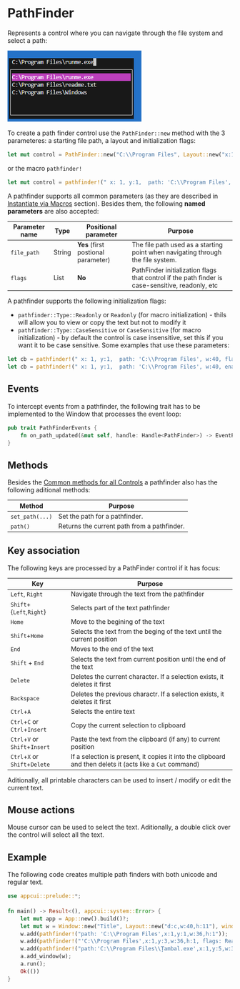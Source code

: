 # PathFinder

Represents a control where you can navigate through the file system and select a path:

<img src="img/pathfinder.png" width=300/>

To create a path finder control use the `PathFinder::new` method with the 3 parameteres: a starting file path, a layout and initialization flags:
```rs
let mut control = PathFinder::new("C:\\Program Files", Layout::new("x:1 , y:1 , width:40"), pathfinder::Flags::CaseSensitive)
```
or the macro `pathfinder!`
```rs
let mut control = pathfinder!(" x: 1, y:1,  path: 'C:\\Program Files', w:40"));
```

A pathfinder supports all common parameters (as they are described in [Instantiate via Macros](../instantiate_via_macros.md) section). Besides them, the following **named parameters** are also accepted:

| Parameter name      | Type   | Positional parameter                | Purpose                                                                                                              |
| ------------------- | ------ | ----------------------------------- | -------------------------------------------------------------------------------------------------------------------- |
| `file_path` | String | **Yes** (first postional parameter) | The file path used as a starting point when navigating through the file system. |
| `flags`             | List   | **No**                              | PathFinder initialization flags that control if the path finder is case-sensitive, readonly, etc                  |

A pathfinder supports the following initialization flags:
* `pathfinder::Type::Readonly` or `Readonly` (for macro initialization) - thils will allow you to view or copy the text but not to modify it
* `pathfinder::Type::CaseSensitive` or `CaseSensitive` (for macro initialization) - by default the control is case insensitive, set this if you want it to be case sensitive.
Some examples that use these parameters:
```rs
let cb = pathfinder!(" x: 1, y:1,  path: 'C:\\Program Files', w:40, flags:ReadOnly|CaseSensitive");
let cb = pathfinder!(" x: 1, y:1,  path: 'C:\\Program Files', w:40, enabled: false);
```

## Events
To intercept events from a pathfinder, the following trait has to be implemented to the Window that processes the event loop:

```rs
pub trait PathFinderEvents {
    fn on_path_updated(&mut self, handle: Handle<PathFinder>) -> EventProcessStatus {...}
}
```

## Methods

Besides the [Common methods for all Controls](../common_methods.md) a pathfinder also has the following aditional methods:

| Method          | Purpose                                                                                                                  |
| --------------- | ------------------------------------------------------------------------------------------------------------------------ |
| `set_path(...)` | Set the path for a pathfinder.                                                                                        |
| `path()`        | Returns the current path from a pathfinder.                                                                                |

## Key association

The following keys are processed by a PathFinder control if it has focus:

| Key                                  | Purpose                                                                                                                                   |
| ------------------------------------ | ----------------------------------------------------------------------------------------------------------------------------------------- |
| `Left`, `Right`        | Navigate through the text from the pathfinder                                                                                              |
| `Shift`+{`Left`,`Right`} | Selects part of the text pathfinder                                                                                                        |
| `Home`                               | Move to the begining of the text                                                                                                          |
| `Shift`+`Home`                       | Selects the text from the beging of the text until the current position                                                                   |
| `End`                                | Moves to the end of the text                                                                                                              |
| `Shift` + `End`                      | Selects the text from current position until the end of the text                                                                          |
| `Delete`                             | Deletes the current character. If a selection exists, it deletes it first                                                                 |
| `Backspace`                          | Deletes the previous charactr. If a selection exists, it deletes it first                                                                 |
| `Ctrl`+`A`                           | Selects the entire text               |
| `Ctrl`+`C` or `Ctrl`+`Insert`        | Copy the current selection to clipboard                                                                                                   |
| `Ctrl`+`V` or `Shift`+`Insert`       | Paste the text from the clipboard (if any) to current position                                                                            |
| `Ctrl`+`X` or `Shift`+`Delete`       | If a selection is present, it copies it into the clipboard and then delets it (acts like a `Cut` command)                                 |

Aditionally, all printable characters can be used to insert / modify or edit the current text.

## Mouse actions

Mouse cursor can be used to select the text. Aditionally, a double click over the control will select all the text.

## Example

The following code creates multiple path finders with both unicode and regular text.

```rs
use appcui::prelude::*;

fn main() -> Result<(), appcui::system::Error> {
    let mut app = App::new().build()?;
    let mut w = Window::new("Title", Layout::new("d:c,w:40,h:11"), window::Flags::None);
    w.add(pathfinder!("path: 'C:\\Program Files',x:1,y:1,w:36,h:1"));
    w.add(pathfinder!("'C:\\Program Files',x:1,y:3,w:36,h:1, flags: ReadOnly"));
    w.add(pathfinder!("path:'C:\\Program Files\\Țambal.exe',x:1,y:5,w:36,h:1,enable: false"));
    a.add_window(w);
    a.run();
    Ok(())
}
```